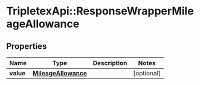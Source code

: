 # TripletexApi::ResponseWrapperMileageAllowance

## Properties
Name | Type | Description | Notes
------------ | ------------- | ------------- | -------------
**value** | [**MileageAllowance**](MileageAllowance.md) |  | [optional] 


